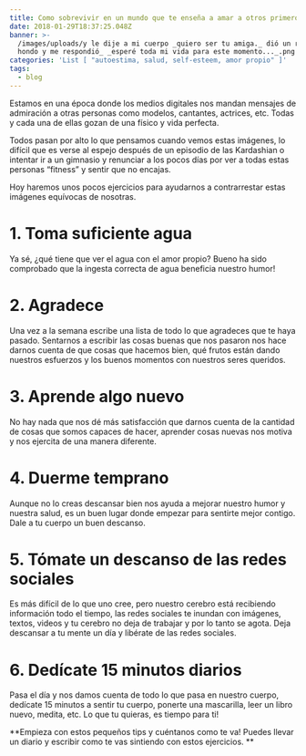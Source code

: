 ```yaml
---
title: Como sobrevivir en un mundo que te enseña a amar a otros primero.
date: 2018-01-29T18:37:25.048Z
banner: >-
  /images/uploads/y le dije a mi cuerpo _quiero ser tu amiga._ dió un respiro
  hondo y me respondió_ _esperé toda mi vida para este momento..._.png
categories: 'List [ "autoestima, salud, self-esteem, amor propio" ]'
tags:
  - blog
---
```

Estamos en una época donde los medios digitales nos mandan mensajes de admiración a otras personas como modelos, cantantes, actrices, etc. Todas y cada una de ellas gozan de una físico y vida perfecta.



Todos pasan por alto lo que pensamos cuando vemos estas imágenes, lo difícil que es verse al espejo después de un episodio de las Kardashian o intentar ir a un gimnasio y renunciar a los pocos días por ver a todas estas personas “fitness” y sentir que no encajas.



Hoy haremos unos pocos ejercicios para ayudarnos a contrarrestar estas imágenes equívocas de nosotras.



# **1. Toma suficiente agua**

Ya sé, ¿qué tiene que ver el agua con el amor propio? Bueno ha sido comprobado que la ingesta correcta de agua beneficia nuestro humor!



# **2. Agradece**

Una vez a la semana escribe una lista de todo lo que agradeces que te haya pasado. Sentarnos a escribir las cosas buenas que nos pasaron nos hace darnos cuenta de que cosas que hacemos bien, qué frutos están dando nuestros esfuerzos y los buenos momentos con nuestros seres queridos.



# **3. Aprende algo nuevo**

No hay nada que nos dé más satisfacción que darnos cuenta de la cantidad de cosas que somos capaces de hacer, aprender cosas nuevas nos motiva y nos ejercita de una manera diferente.



# **4. Duerme temprano**

Aunque no lo creas descansar bien nos ayuda a mejorar nuestro humor y nuestra salud, es un buen lugar donde empezar para sentirte mejor contigo. Dale a tu cuerpo un buen descanso.



# **5. Tómate un descanso de las redes sociales**

Es más difícil de lo que uno cree, pero nuestro cerebro está recibiendo información todo el tiempo, las redes sociales te inundan con imágenes, textos, videos y tu cerebro no deja de trabajar y por lo tanto se agota. Deja descansar a tu mente un día y libérate de las redes sociales.



# **6. Dedícate 15 minutos diarios**

Pasa el día y nos damos cuenta de todo lo que pasa en nuestro cuerpo, dedícate 15 minutos a sentir tu cuerpo, ponerte una mascarilla, leer un libro nuevo, medita, etc. Lo que tu quieras, es tiempo para ti!



**Empieza con estos pequeños tips y cuéntanos como te va! Puedes llevar un diario y escribir como te vas sintiendo con estos ejercicios.**

